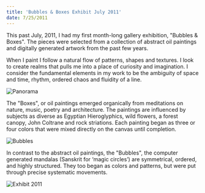 ```yaml
---
title: 'Bubbles & Boxes Exhibit July 2011'
date: 7/25/2011
---
```


This past July, 2011, I had my first month-long gallery exhibition, "Bubbles &amp; Boxes". The pieces were selected from a collection of abstract oil paintings and digitally generated artwork from the past few years.

When I paint I follow a natural flow of patterns, shapes and textures. I look to create realms that pulls me into a place of curiosity and imagination. I consider the fundamental elements in my work to be the ambiguity of space and time, rhythm, ordered chaos and fluidity of a line.

![Panorama](/exhibits/assets/topsfield-exhibit-2011-1.jpg)

The "Boxes", or oil paintings emerged organically from meditations on nature, music, poetry and architecture. The paintings are influenced by subjects as diverse as Egyptian Hieroglyphics, wild flowers, a forest canopy, John Coltrane and rock striations. Each painting began as three or four colors that were mixed directly on the canvas until completion.

![Bubbles](/exhibits/assets/topsfield-exhibit-2011-2.jpg)

In contrast to the abstract oil paintings, the "Bubbles", the computer generated mandalas (Sanskrit for ‘magic circles’) are symmetrical, ordered, and highly structured. They too began as colors and patterns, but were put through precise systematic movements.

![Exhibit 2011](/exhibits/assets/topsfield-exhibit-2011-3.jpg)
